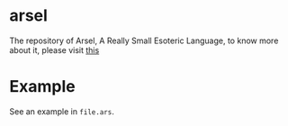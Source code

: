 # arsel

The repository of Arsel, A Really Small Esoteric Language, to know more about it, please visit [this](https://esolangs.org/wiki/Arsel)

# Example

See an example in `file.ars`.
